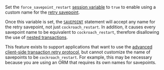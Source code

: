 Set the `force_savepoint_restart` [session variable](set-vars.html#supported-variables) to `true` to enable using a custom name for the [retry savepoint](advanced-client-side-transaction-retries.html#retry-savepoints).

Once this variable is set, the [`SAVEPOINT`](savepoint.html) statement will accept any name for the retry savepoint, not just `cockroach_restart`. In addition, it causes every savepoint name to be equivalent to `cockroach_restart`, therefore disallowing the use of [nested transactions](transactions.html#nested-transactions).

This feature exists to support applications that want to use the [advanced client-side transaction retry protocol](advanced-client-side-transaction-retries.html), but cannot customize the name of savepoints to be `cockroach_restart`.  For example, this may be necessary because you are using an ORM that requires its own names for savepoints.

